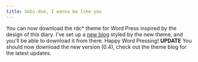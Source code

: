 ```yaml
---
title: Oobi-doo, I wanna be like you
---
```

You can now download the rdc* theme for Word Press inspired by the design of this diary. I've set up a [new blog](http://www.roobottom.com/wp_theme/) styled by the new theme, and you'll be able to download it from there. Happy Word Pressing! **UPDATE** You should now download the new version (0.4), check out the theme blog for the latest updates.